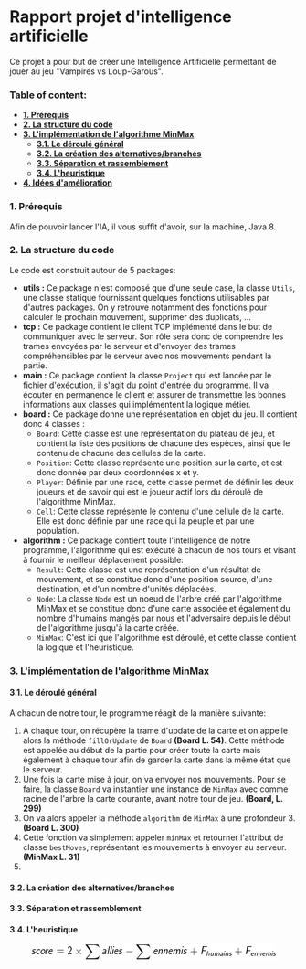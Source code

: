 # Rapport projet d'intelligence artificielle 

Ce projet a pour but de créer une Intelligence Artificielle permettant de jouer au jeu "Vampires vs Loup-Garous".

### Table of content: 
+ **[1. Prérequis](#prerequisites)**
+ **[2. La structure du code](#code_structure)**
+ **[3. L'implémentation de l'algorithme MinMax](#alg_implementation)**
  + **[3.1. Le déroulé général](#general_behavior)**
  + **[3.2. La création des alternatives/branches](#branches)**
  + **[3.3. Séparation et rassemblement](#split_merge)**
  + **[3.4. L'heuristique](#heuristic)**
+ **[4. Idées d'amélioration](#next_steps)**

### 1. Prérequis  <a name="prerequisites"></a>

Afin de pouvoir lancer l'IA, il vous suffit d'avoir, sur la machine, Java 8.

### 2. La structure du code <a name="code_structure"></a>

Le code est construit autour de 5 packages:

- **utils :** Ce package n'est composé que d'une seule case, la classe `Utils`, une classe statique fournissant quelques fonctions utilisables par d'autres packages. On y retrouve notamment des fonctions pour calculer le prochain mouvement, supprimer des duplicats, ...
- **tcp :** Ce package contient le client TCP implémenté dans le but de communiquer avec le serveur. Son rôle sera donc de comprendre les trames envoyées par le serveur et d'envoyer des trames compréhensibles par le serveur avec nos mouvements pendant la partie.
- **main :** Ce package contient la classe `Project` qui est lancée par le fichier d'exécution, il s'agit du point d'entrée du programme. Il va écouter en permanence le client et assurer de transmettre les bonnes informations aux classes qui implémentent la logique métier.
- **board :** Ce package donne une représentation en objet du jeu. Il contient donc 4 classes : 
  - `Board`: Cette classe est une représentation du plateau de jeu, et contient la liste des positions de chacune des espèces, ainsi que le contenu de chacune des cellules de la carte.
  - `Position`: Cette classe représente une position sur la carte, et est donc donnée par deux coordonnées x et y.
  - `Player`: Définie par une race, cette classe permet de définir les deux joueurs et de savoir qui est le joueur actif lors du déroulé de l'algorithme MinMax.
  - `Cell`: Cette classe représente le contenu d'une cellule de la carte. Elle est donc définie par une race qui la peuple et par une population.
- **algorithm :** Ce package contient toute l'intelligence de notre programme, l'algorithme qui est exécuté à chacun de nos tours et visant à fournir le meilleur déplacement possible:
  - `Result`: Cette classe est une représentation d'un résultat de mouvement, et se constitue donc d'une position source, d'une destination, et d'un nombre d'unités déplacées.
  - `Node`: La classe `Node` est un noeud de l'arbre créé par l'algorithme MinMax et se constitue donc d'une carte associée et également du nombre d'humains mangés par nous et l'adversaire depuis le début de l'algorithme jusqu'à la carte créée.
  - `MinMax`: C'est ici que l'algorithme est déroulé, et cette classe contient la logique et l'heuristique. 
  
### 3. L'implémentation de l'algorithme MinMax <a name="alg_implementation"></a>

#### 3.1. Le déroulé général <a name="general_behavior"></a>

A chacun de notre tour, le programme réagit de la manière suivante:

1. A chaque tour, on récupère la trame d'update de la carte et on appelle alors la méthode `fillOrUpdate` de `Board` **(Board L. 54)**. Cette méthode est appelée au début de la partie pour créer toute la carte mais également à chaque tour afin de garder la carte dans la même état que le serveur.
2. Une fois la carte mise à jour, on va envoyer nos mouvements. Pour se faire, la classe `Board` va instantier une instance de `MinMax` avec comme racine de l'arbre la carte courante, avant notre tour de jeu. **(Board, L. 299)**
3. On va alors appeler la méthode `algorithm` de `MinMax` à une profondeur 3. **(Board L. 300)**
4. Cette fonction va simplement appeler `minMax` et retourner l'attribut de classe `bestMoves`, représentant les mouvements à envoyer au serveur. **(MinMax L. 31)**
5. 

#### 3.2. La création des alternatives/branches <a name="branches"></a>

#### 3.3. Séparation et rassemblement <a name="split_merge"></a>

#### 3.4. L'heuristique <a name="heuristic"></a>

<span style="display:block;text-align:center">![Heuristique globale](./report/heuristic_full.png "Heuristique globale")</span>